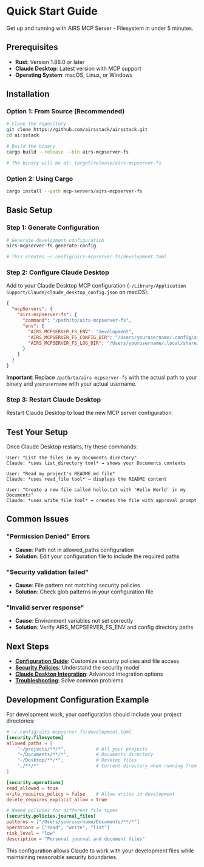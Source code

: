 # Quick Start Guide

Get up and running with AIRS MCP Server - Filesystem in under 5 minutes.

## Prerequisites

- **Rust**: Version 1.88.0 or later
- **Claude Desktop**: Latest version with MCP support
- **Operating System**: macOS, Linux, or Windows

## Installation

### Option 1: From Source (Recommended)
```bash
# Clone the repository
git clone https://github.com/airsstack/airsstack.git
cd airsstack

# Build the binary
cargo build --release --bin airs-mcpserver-fs

# The binary will be at: target/release/airs-mcpserver-fs
```

### Option 2: Using Cargo
```bash
cargo install --path mcp-servers/airs-mcpserver-fs
```

## Basic Setup

### Step 1: Generate Configuration
```bash
# Generate development configuration
airs-mcpserver-fs generate-config

# This creates ~/.config/airs-mcpserver-fs/development.toml
```

### Step 2: Configure Claude Desktop

Add to your Claude Desktop MCP configuration (`~/Library/Application Support/Claude/claude_desktop_config.json` on macOS):

```json
{
  "mcpServers": {
    "airs-mcpserver-fs": {
      "command": "/path/to/airs-mcpserver-fs",
      "env": {
        "AIRS_MCPSERVER_FS_ENV": "development",
        "AIRS_MCPSERVER_FS_CONFIG_DIR": "/Users/yourusername/.config/airs-mcpserver-fs",
        "AIRS_MCPSERVER_FS_LOG_DIR": "/Users/yourusername/.local/share/airs-mcpserver-fs/logs"
      }
    }
  }
}
```

**Important**: Replace `/path/to/airs-mcpserver-fs` with the actual path to your binary and `yourusername` with your actual username.

### Step 3: Restart Claude Desktop

Restart Claude Desktop to load the new MCP server configuration.

## Test Your Setup

Once Claude Desktop restarts, try these commands:

```
User: "List the files in my Documents directory"
Claude: *uses list_directory tool* → shows your Documents contents

User: "Read my project's README.md file"
Claude: *uses read_file tool* → displays the README content

User: "Create a new file called hello.txt with 'Hello World' in my Documents"
Claude: *uses write_file tool* → creates the file with approval prompt
```

## Common Issues

### "Permission Denied" Errors
- **Cause**: Path not in allowed_paths configuration
- **Solution**: Edit your configuration file to include the required paths

### "Security validation failed"
- **Cause**: File pattern not matching security policies
- **Solution**: Check glob patterns in your configuration file

### "Invalid server response"
- **Cause**: Environment variables not set correctly
- **Solution**: Verify AIRS_MCPSERVER_FS_ENV and config directory paths

## Next Steps

- **[Configuration Guide](./configuration.md)**: Customize security policies and file access
- **[Security Policies](./configuration/security.md)**: Understand the security model
- **[Claude Desktop Integration](./configuration/claude_desktop.md)**: Advanced integration options
- **[Troubleshooting](./configuration/troubleshooting.md)**: Solve common problems

## Development Configuration Example

For development work, your configuration should include your project directories:

```toml
# ~/.config/airs-mcpserver-fs/development.toml
[security.filesystem]
allowed_paths = [
    "~/projects/**/*",           # All your projects
    "~/Documents/**/*",          # Documents directory
    "~/Desktop/**/*",            # Desktop files
    "./**/*"                     # Current directory when running from project
]

[security.operations]
read_allowed = true
write_requires_policy = false    # Allow writes in development
delete_requires_explicit_allow = true

# Named policies for different file types
[security.policies.journal_files]
patterns = ["/Users/yourusername/Documents/**/*"]
operations = ["read", "write", "list"]
risk_level = "low"
description = "Personal journal and document files"
```

This configuration allows Claude to work with your development files while maintaining reasonable security boundaries.
